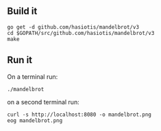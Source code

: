 Build it
----------

```
go get -d github.com/hasiotis/mandelbrot/v3
cd $GOPATH/src/github.com/hasiotis/mandelbrot/v3
make
```

Run it
----------

On a terminal run:

```
./mandelbrot
```

on a second terminal run:
```
curl -s http://localhost:8080 -o mandelbrot.png
eog mandelbrot.png
```
